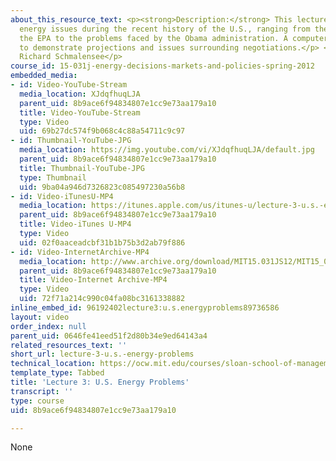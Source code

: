 ```yaml
---
about_this_resource_text: <p><strong>Description:</strong> This lecture focuses on
  energy issues during the recent history of the U.S., ranging from the creation of
  the EPA to the problems faced by the Obama administration. A computer model is used
  to demonstrate projections and issues surrounding negotiations.</p> <p><strong>Instructor:</strong>
  Richard Schmalensee</p>
course_id: 15-031j-energy-decisions-markets-and-policies-spring-2012
embedded_media:
- id: Video-YouTube-Stream
  media_location: XJdqfhuqLJA
  parent_uid: 8b9ace6f94834807e1cc9e73aa179a10
  title: Video-YouTube-Stream
  type: Video
  uid: 69b27dc574f9b068c4c88a54711c9c97
- id: Thumbnail-YouTube-JPG
  media_location: https://img.youtube.com/vi/XJdqfhuqLJA/default.jpg
  parent_uid: 8b9ace6f94834807e1cc9e73aa179a10
  title: Thumbnail-YouTube-JPG
  type: Thumbnail
  uid: 9ba04a946d7326823c085497230a56b8
- id: Video-iTunesU-MP4
  media_location: https://itunes.apple.com/us/itunes-u/lecture-3-u.s.-energy-problems/id609039736?i=134212565
  parent_uid: 8b9ace6f94834807e1cc9e73aa179a10
  title: Video-iTunes U-MP4
  type: Video
  uid: 02f0aaceadcbf31b1b75b3d2ab79f886
- id: Video-InternetArchive-MP4
  media_location: http://www.archive.org/download/MIT15.031JS12/MIT15_031JS12_lec03_300k.mp4
  parent_uid: 8b9ace6f94834807e1cc9e73aa179a10
  title: Video-Internet Archive-MP4
  type: Video
  uid: 72f71a214c990c04fa08bc3161338882
inline_embed_id: 96192402lecture3:u.s.energyproblems89736586
layout: video
order_index: null
parent_uid: 0646fe41eed51f2d80b34e9ed64143a4
related_resources_text: ''
short_url: lecture-3-u.s.-energy-problems
technical_location: https://ocw.mit.edu/courses/sloan-school-of-management/15-031j-energy-decisions-markets-and-policies-spring-2012/video-lectures/lecture-3-u.s.-energy-problems
template_type: Tabbed
title: 'Lecture 3: U.S. Energy Problems'
transcript: ''
type: course
uid: 8b9ace6f94834807e1cc9e73aa179a10

---
```

None